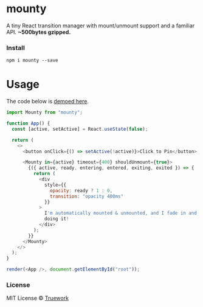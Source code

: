 # mounty

A tiny React transition manager with mount/unmount support and a familiar API. **~500bytes
gzipped.**

### Install

```
npm i mounty --save
```

# Usage
The code below is [demoed here](https://codesandbox.io/s/mounty-demo-4zgwp).

```javascript
import Mounty from "mounty";

function App() {
  const [active, setActive] = React.useState(false);

  return (
    <>
      <button onClick={() => setActive(!active)}>Click to Pin</button>

      <Mounty in={active} timeout={400} shouldUnmount={true}>
        {({ active, ready, entering, entered, exiting, exited }) => {
          return (
            <div
              style={{
                opacity: ready ? 1 : 0,
                transition: "opacity 400ms"
              }}
            >
              I'm automatically mounted & unmounted, and I fade in and out while
              doing it!
            </div>
          );
        }}
      </Mounty>
    </>
  );
}

render(<App />, document.getElementById("root"));
```

### License

MIT License © [Truework](https://www.truework.com)
